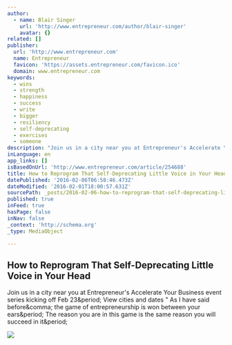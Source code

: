 ```yaml
---
author:
  - name: Blair Singer
    url: 'http://www.entrepreneur.com/author/blair-singer'
    avatar: {}
related: []
publisher:
  url: 'http://www.entrepreneur.com'
  name: Entrepreneur
  favicon: 'https://assets.entrepreneur.com/favicon.ico'
  domain: www.entrepreneur.com
keywords:
  - wins
  - strength
  - happiness
  - success
  - write
  - bigger
  - resiliency
  - self-deprecating
  - exercises
  - someone
description: "Join us in a city near you at Entrepreneur's Accelerate Your Business event series kicking off Feb 23. View cities and dates \" As I have said before, the game of entrepreneurship is won between your ears. The reason you are in this game is the same reason you will succeed in it."
inLanguage: en
app_links: []
isBasedOnUrl: 'http://www.entrepreneur.com/article/254688'
title: How to Reprogram That Self-Deprecating Little Voice in Your Head
datePublished: '2016-02-06T06:58:46.473Z'
dateModified: '2016-02-01T18:00:57.631Z'
sourcePath: _posts/2016-02-06-how-to-reprogram-that-self-deprecating-little-voice-in-your.md
published: true
inFeed: true
hasPage: false
inNav: false
_context: 'http://schema.org'
_type: MediaObject

---
```

<article style=""><h1>How to Reprogram That Self-Deprecating Little Voice in Your Head</h1><p>Join us in a city near you at Entrepreneur's Accelerate Your Business event series kicking off Feb 23&amp;period; View cities and dates " As I have said before&amp;comma; the game of entrepreneurship is won between your ears&amp;period; The reason you are in this game is the same reason you will succeed in it&amp;period;</p><img src="https://assets.entrepreneur.com/content/3x2/822/20160129160153-man-thinking-voices-listening-confused-2.jpeg" /></article>